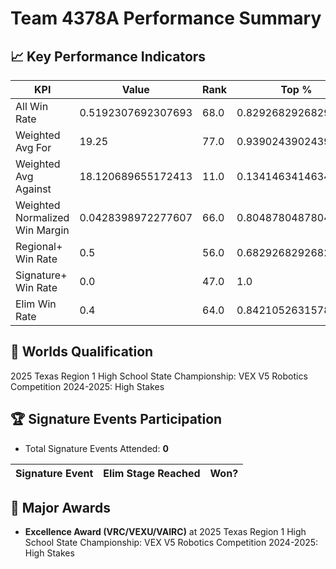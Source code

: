 # Team 4378A Performance Summary

## 📈 Key Performance Indicators
| KPI | Value | Rank | Top % |
| --- | ----- | ---- | ----- |
| All Win Rate | 0.5192307692307693 | 68.0 | 0.8292682926829268 |
| Weighted Avg For | 19.25 | 77.0 | 0.9390243902439024 |
| Weighted Avg Against | 18.120689655172413 | 11.0 | 0.13414634146341464 |
| Weighted Normalized Win Margin | 0.0428398972277607 | 66.0 | 0.8048780487804879 |
| Regional+ Win Rate | 0.5 | 56.0 | 0.6829268292682927 |
| Signature+ Win Rate | 0.0 | 47.0 | 1.0 |
| Elim Win Rate | 0.4 | 64.0 | 0.8421052631578947 |


## 🎯 Worlds Qualification
2025 Texas Region 1 High School State Championship: VEX V5 Robotics Competition 2024-2025: High Stakes

## 🏆 Signature Events Participation
- Total Signature Events Attended: **0**

| Signature Event | Elim Stage Reached | Won? |
|:----------------|:-------------------|:----|


## 🥇 Major Awards
- **Excellence Award (VRC/VEXU/VAIRC)** at 2025 Texas Region 1 High School State Championship: VEX V5 Robotics Competition 2024-2025: High Stakes

